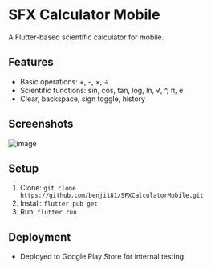 
# SFX Calculator Mobile
A Flutter-based scientific calculator for mobile.

## Features
- Basic operations: +, -, ×, ÷
- Scientific functions: sin, cos, tan, log, ln, √, ^, π, e
- Clear, backspace, sign toggle, history

## Screenshots
![image](https://github.com/user-attachments/assets/03b629a1-5210-416b-bd34-88ee70740a90)

## Setup
1. Clone: `git clone https://github.com/benji181/SFXCalculatorMobile.git`
2. Install: `flutter pub get`
3. Run: `flutter run`

## Deployment
- Deployed to Google Play Store for internal testing


